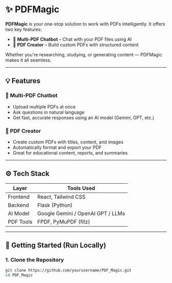 # ✨ PDFMagic

**PDFMagic** is your one-stop solution to work with PDFs intelligently. It offers two key features:

- 🤖 **Multi-PDF Chatbot** – Chat with your PDF files using AI
- 📝 **PDF Creator** – Build custom PDFs with structured content

Whether you're researching, studying, or generating content — PDFMagic makes it all seamless.

---

## 💡 Features

### 🤖 Multi-PDF Chatbot

- Upload multiple PDFs at once
- Ask questions in natural language
- Get fast, accurate responses using an AI model (Gemini, GPT, etc.)

### 📝 PDF Creator

- Create custom PDFs with titles, content, and images
- Automatically format and export your PDF
- Great for educational content, reports, and summaries

---

## ⚙️ Tech Stack

| Layer      | Tools Used                    |
|------------|-------------------------------|
| Frontend   | React, Tailwind CSS           |
| Backend    | Flask (Python)                |
| AI Model   | Google Gemini / OpenAI GPT / LLMs |
| PDF Tools  | FPDF, PyMuPDF (fitz)          |

---

## 🧪 Getting Started (Run Locally)

### 1. Clone the Repository

```bash
git clone https://github.com/yourusername/PDF_Magic.git
cd PDF_Magic
